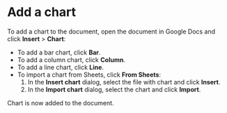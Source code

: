 # Add a chart

To add a chart to the document, open the document in Google Docs and click **Insert** > **Chart**:

 - To add a bar chart, click **Bar**.
 - To add a column chart, click **Column**.
 - To add a line chart, click **Line**.
 - To import a chart from Sheets, click **From Sheets**:
    1. In the **Insert chart** dialog, select the file with chart and click **Insert**.
    1. In the **Import chart** dialog, select the chart and click **Import**.

Chart is now added to the document.